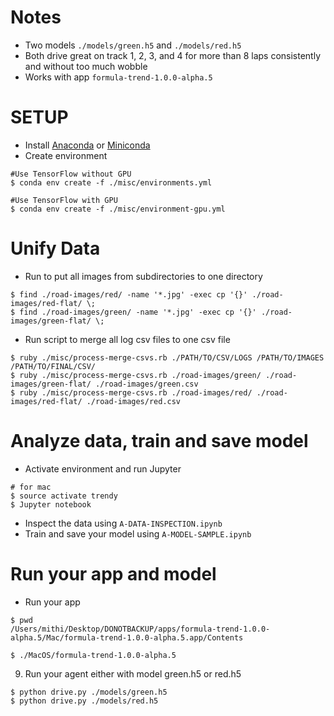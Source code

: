# Notes
- Two models `./models/green.h5` and `./models/red.h5`
- Both drive great on track 1, 2, 3, and 4 for more than 8 laps consistently and without too much wobble
- Works with app `formula-trend-1.0.0-alpha.5`

# SETUP

- Install [Anaconda](https://www.continuum.io/downloads) or [Miniconda](https://conda.io/miniconda.html)
- Create environment
```
#Use TensorFlow without GPU
$ conda env create -f ./misc/environments.yml

#Use TensorFlow with GPU
$ conda env create -f ./misc/environment-gpu.yml
```

# Unify Data
- Run to put all images from subdirectories to one directory
```
$ find ./road-images/red/ -name '*.jpg' -exec cp '{}' ./road-images/red-flat/ \;
$ find ./road-images/green/ -name '*.jpg' -exec cp '{}' ./road-images/green-flat/ \;
```
- Run script to merge all log csv files to one csv file
```
$ ruby ./misc/process-merge-csvs.rb ./PATH/TO/CSV/LOGS /PATH/TO/IMAGES /PATH/TO/FINAL/CSV/
$ ruby ./misc/process-merge-csvs.rb ./road-images/green/ ./road-images/green-flat/ ./road-images/green.csv
$ ruby ./misc/process-merge-csvs.rb ./road-images/red/ ./road-images/red-flat/ ./road-images/red.csv
```

# Analyze data, train and save model 
- Activate environment and run Jupyter
```
# for mac
$ source activate trendy
$ Jupyter notebook
```
- Inspect the data using `A-DATA-INSPECTION.ipynb`
- Train and save your model using `A-MODEL-SAMPLE.ipynb`

# Run your app and model
- Run your app
```
$ pwd
/Users/mithi/Desktop/DONOTBACKUP/apps/formula-trend-1.0.0-alpha.5/Mac/formula-trend-1.0.0-alpha.5.app/Contents

$ ./MacOS/formula-trend-1.0.0-alpha.5
```

9. Run your agent either with model green.h5 or red.h5

```
$ python drive.py ./models/green.h5
$ python drive.py ./models/red.h5

```
